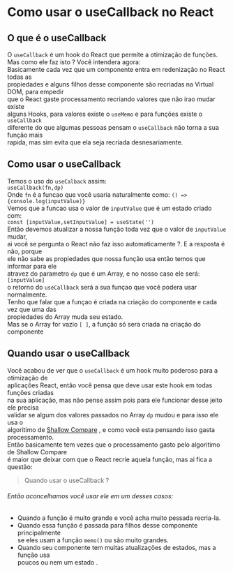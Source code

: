 # Como usar o useCallback no React

## O que é o useCallback
O `useCallback` é um hook do React que permite a otimização de funções. </br>
Mas como ele faz isto ? Você intendera agora: </br>
Basicamente cada vez que um componente entra em redenização no React todas as </br> 
propiedades e alguns filhos desse componente são recriadas na Virtual DOM, para empedir </br> 
que o React gaste processamento recriando valores que não irao mudar existe </br>
alguns Hooks, para valores existe o `useMemo` e para funções existe o `useCallback`</br>
diferente do que algumas pessoas pensam o `useCallback` não torna a sua função mais </br>
rapida, mas sim evita que ela seja recriada desnesariamente.</br>

## Como usar o useCallback
Temos o uso do `useCalback` assim: </br>
`useCallback(fn,dp)`</br>
Onde `fn` é a funcao que você usaria naturalmente como: `() => {console.log(inputValue)}`</br>
Vemos que a funcao usa o valor de `inputValue` que é um estado criado com: </br>
`const [inputValue,setInputValue] = useState('')` </br>
Então devemos atualizar a nossa função toda vez que o valor de `inputValue` mudar,</br>
ai você se pergunta o React não faz isso automaticamente ?. E a resposta é não, porque </br>
ele não sabe as propiedades que nossa função usa então temos que informar para ele </br>
atravez do parametro `dp` que é um Array, e no nosso caso ele será: `[inputValue]`</br>
o retorno do `useCallback` será a sua funçao que você podera usar normalmente.</br>
Tenho que falar que a funçao é criada na criação do componente e cada vez que uma das </br>
propiedades do Array muda seu estado.</br>
Mas se o Array for vazio `[ ]`, a função só sera criada na criação do componente 

## Quando usar o useCallback
Você acabou de ver que o `useCallback` é um hook muito poderoso para a otimização de </br>
aplicações React, então você pensa que deve usar este hook em todas funções criadas </br>
na sua aplicação, mas não pense assim pois para ele funcionar desse jeito ele precisa </br>
validar se algum dos valores passados no Array `dp` mudou e para isso ele usa o </br>
algoritimo de [Shallow Compare](https://pt-br.reactjs.org/docs/shallow-compare.html) , 
e como você esta pensando isso gasta  processamento.</br>
Então basicamente tem vezes que o processamento gasto pelo algoritimo de Shallow Compare </br>
é maior que deixar com que o React recrie aquela função, mas ai fica a questão: </br>
> Quando usar o useCallback ?
###### Então aconcelhamos você usar ele em um desses casos:
* Quando a função é muito grande e você acha muito pessada recria-la.
* Quando essa função é passada para filhos desse componente principalmente </br>
se eles usam a função `memo()` ou são muito grandes.
* Quando seu componente tem muitas atualizações de estados, mas a função usa </br>
poucos ou nem um estado .